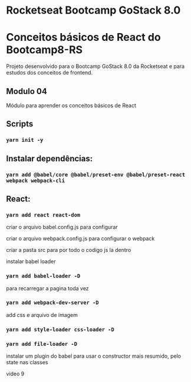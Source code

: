# Rocketseat Bootcamp GoStack 8.0

# Conceitos básicos de React do Bootcamp8-RS

Projeto desenvolvido para o Bootcamp GoStack 8.0 da Rocketseat e para estudos dos conceitos de frontend.

## Modulo 04

Módulo para aprender os conceitos básicos de React

## Scripts

### `yarn init -y`

## Instalar dependências:

### `yarn add @babel/core @babel/preset-env @babel/preset-react webpack webpack-cli`

## React:

### `yarn add react react-dom`

criar o arquivo babel.config.js para configurar

criar o arquivo webpack.config.js para configurar o webpack

criar a pasta src para por todo o codigo js la dentro

instalar babel loader

### `yarn add babel-loader -D`

para recarregar a pagina toda vez

### `yarn add webpack-dev-server -D`

add css e arquivo de imagem

### `yarn add style-loader css-loader -D`

### `yarn add file-loader -D`

instalar um plugin do babel para usar o constructor mais resumido, pelo state nas classes

video 9

